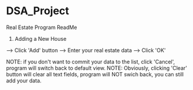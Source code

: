 # DSA_Project

Real Estate Program ReadMe

1. Adding a New House

--> Click 'Add' button
--> Enter your real estate data
--> Click 'OK'

NOTE: if you don't want to commit your data to the list, click 'Cancel', program will switch back to default view.
NOTE: Obviously, clicking 'Clear' button will clear all text fields, program will NOT swich back, you can still add your data.
